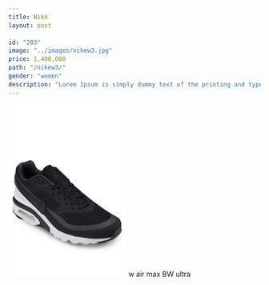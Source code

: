 ```yaml
---
title: Nike
layout: post

id: "203"
image: "../images/nikew3.jpg"
price: 1,400,000
path: "/nikew3/"
gender: "women"
description: "Lorem Ipsum is simply dummy text of the printing and typesetting industry. Lorem Ipsum has been the standard dummy text. Lorem Ipsum is simply dummy text of the printing and typesetting industry."
---
```


![nikew3](../images/nikew3.jpg)
w air max BW ultra
